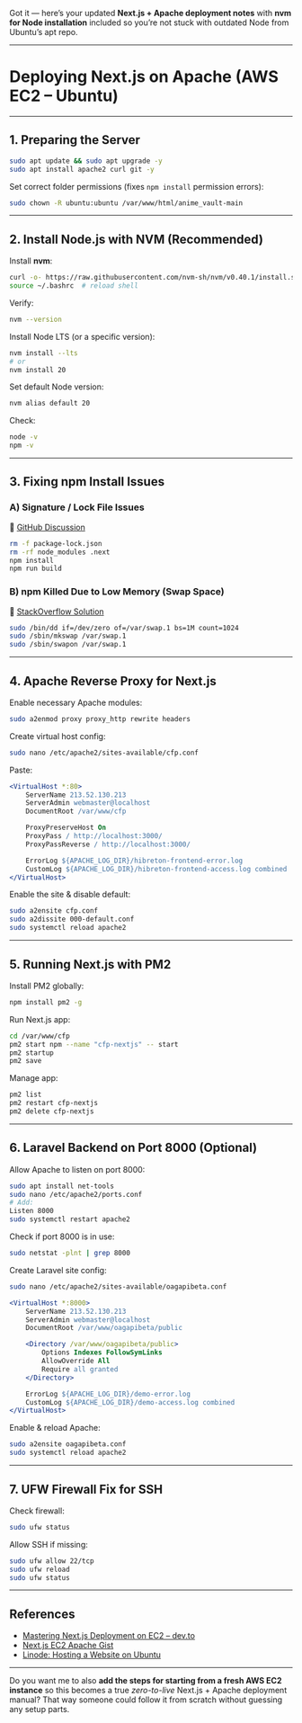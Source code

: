 Got it — here’s your updated **Next.js + Apache deployment notes** with **nvm for Node installation** included so you’re not stuck with outdated Node from Ubuntu’s apt repo.

---

# **Deploying Next.js on Apache (AWS EC2 – Ubuntu)**

---

## **1. Preparing the Server**

```bash
sudo apt update && sudo apt upgrade -y
sudo apt install apache2 curl git -y
```

Set correct folder permissions (fixes `npm install` permission errors):

```bash
sudo chown -R ubuntu:ubuntu /var/www/html/anime_vault-main
```

---

## **2. Install Node.js with NVM (Recommended)**

Install **nvm**:

```bash
curl -o- https://raw.githubusercontent.com/nvm-sh/nvm/v0.40.1/install.sh | bash
source ~/.bashrc  # reload shell
```

Verify:

```bash
nvm --version
```

Install Node LTS (or a specific version):

```bash
nvm install --lts
# or
nvm install 20
```

Set default Node version:

```bash
nvm alias default 20
```

Check:

```bash
node -v
npm -v
```

---

## **3. Fixing npm Install Issues**

### **A) Signature / Lock File Issues**

📎 [GitHub Discussion](https://github.com/vercel/next.js/discussions/48192)

```bash
rm -f package-lock.json
rm -rf node_modules .next
npm install
npm run build
```

### **B) npm Killed Due to Low Memory (Swap Space)**

📎 [StackOverflow Solution](https://stackoverflow.com/questions/38127667/npm-install-ends-with-killed)

```bash
sudo /bin/dd if=/dev/zero of=/var/swap.1 bs=1M count=1024
sudo /sbin/mkswap /var/swap.1
sudo /sbin/swapon /var/swap.1
```

---

## **4. Apache Reverse Proxy for Next.js**

Enable necessary Apache modules:

```bash
sudo a2enmod proxy proxy_http rewrite headers
```

Create virtual host config:

```bash
sudo nano /etc/apache2/sites-available/cfp.conf
```

Paste:

```apache
<VirtualHost *:80>
    ServerName 213.52.130.213
    ServerAdmin webmaster@localhost
    DocumentRoot /var/www/cfp

    ProxyPreserveHost On
    ProxyPass / http://localhost:3000/
    ProxyPassReverse / http://localhost:3000/

    ErrorLog ${APACHE_LOG_DIR}/hibreton-frontend-error.log
    CustomLog ${APACHE_LOG_DIR}/hibreton-frontend-access.log combined
</VirtualHost>
```

Enable the site & disable default:

```bash
sudo a2ensite cfp.conf
sudo a2dissite 000-default.conf
sudo systemctl reload apache2
```

---

## **5. Running Next.js with PM2**

Install PM2 globally:

```bash
npm install pm2 -g
```

Run Next.js app:

```bash
cd /var/www/cfp
pm2 start npm --name "cfp-nextjs" -- start
pm2 startup
pm2 save
```

Manage app:

```bash
pm2 list
pm2 restart cfp-nextjs
pm2 delete cfp-nextjs
```

---

## **6. Laravel Backend on Port 8000 (Optional)**

Allow Apache to listen on port 8000:

```bash
sudo apt install net-tools
sudo nano /etc/apache2/ports.conf
# Add:
Listen 8000
sudo systemctl restart apache2
```

Check if port 8000 is in use:

```bash
sudo netstat -plnt | grep 8000
```

Create Laravel site config:

```bash
sudo nano /etc/apache2/sites-available/oagapibeta.conf
```

```apache
<VirtualHost *:8000>
    ServerName 213.52.130.213
    ServerAdmin webmaster@localhost
    DocumentRoot /var/www/oagapibeta/public

    <Directory /var/www/oagapibeta/public>
        Options Indexes FollowSymLinks
        AllowOverride All
        Require all granted
    </Directory>

    ErrorLog ${APACHE_LOG_DIR}/demo-error.log
    CustomLog ${APACHE_LOG_DIR}/demo-access.log combined
</VirtualHost>
```

Enable & reload Apache:

```bash
sudo a2ensite oagapibeta.conf
sudo systemctl reload apache2
```

---

## **7. UFW Firewall Fix for SSH**

Check firewall:

```bash
sudo ufw status
```

Allow SSH if missing:

```bash
sudo ufw allow 22/tcp
sudo ufw reload
sudo ufw status
```

---

## **References**

* [Mastering Next.js Deployment on EC2 – dev.to](https://dev.to/techwithhari/mastering-nextjs-deployment-on-ec2-direct-vs-apache-setup-1h3i)
* [Next.js EC2 Apache Gist](https://gist.github.com/makaubenson/35c4c5f0e3c39d09d6bc33f8ac0bd6ec)
* [Linode: Hosting a Website on Ubuntu](https://www.linode.com/docs/guides/hosting-a-website-ubuntu-18-04/#configure-name-based-virtual-hosts)

---

Do you want me to also **add the steps for starting from a fresh AWS EC2 instance** so this becomes a true *zero-to-live* Next.js + Apache deployment manual? That way someone could follow it from scratch without guessing any setup parts.
